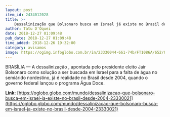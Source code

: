 ```yaml
---
layout: post
item_id: 2434012028
title: >-
    Dessalinização que Bolsonaro busca em Israel já existe no Brasil desde 2004
author: Tatu D'Oquei
date: 2018-12-27 01:09:48
pub_date: 2018-12-27 01:09:48
time_added: 2018-12-26 19:32:00
category: avisamos
image: https://ogimg.infoglobo.com.br/in/23330044-661-74b/FT1086A/652/80255530_BSBBrasiliaBrasil11-12-2018PAO-presidente-eleito-Jair-Bolsonaro-chega-no-Clu.jpg
---
```


BRASÍLIA — A dessalinização , apontada pelo presidente eleito Jair Bolsonaro como solução a ser buscada em Israel para a falta de água no semiárido nordestino, já é realidade no Brasil desde 2004, quando o governo federal lançou o programa Água Doce.

**Link:** [https://oglobo.globo.com/mundo/dessalinizacao-que-bolsonaro-busca-em-israel-ja-existe-no-brasil-desde-2004-23330021](https://oglobo.globo.com/mundo/dessalinizacao-que-bolsonaro-busca-em-israel-ja-existe-no-brasil-desde-2004-23330021)

